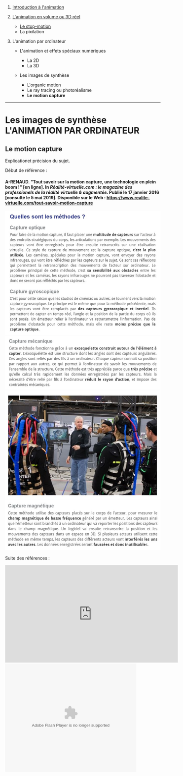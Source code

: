 1. [Introduction à l'animation](index.md)

1. [L'animation en volume ou 3D réel](envolume.md)

    - [Le stop-motion](stopmotion.md)
    - La pixilation
    
2. L'animation par ordinateur

    - L'animation et effets spéciaux numériques
    
        * La 2D
        * La 3D
        
    - Les images de synthèse
    
        * L'organic motion
        * Le ray tracing ou photoréalisme
        * **Le motion capture**
        
---------------------------------------------------

# Les images de synthèse L'ANIMATION PAR ORDINATEUR

## Le motion capture

Explicationet précision du sujet.

Début de référence :

#### A-RENAUD. "Tout savoir sur la motion capture, une technologie en plein boom !" [en ligne]. In _Réalité-virtuelle.com : le magazine des professionels de la réalité virtuelle & augmentée_. Publié le 17 janvier 2016 [consulté le 5 mai 2019]. Disponible sur le Web : <https://www.realite-virtuelle.com/tout-savoir-motion-capture>

![Le motion capture, les différentes méthodes.](images/motioncapturetech.JPG "Le motion capture, les différentes méthodes.")
![Le motion capture, les différentes méthodes.](images/motioncapturetech2.JPG "Le motion capture, les différentes méthodes.")
![Le motion capture, les différentes méthodes.](images/motioncapturetech3.JPG "Le motion capture, les différentes méthodes.")
![Le motion capture, les différentes méthodes.](images/motioncapturetech4.JPG "Le motion capture, les différentes méthodes.")

Suite des références :

<iframe width="560" height="315"
src="https://www.youtube.com/watch?v=v7uH_ThCCOA" 
frameborder="0" 
allow="accelerometer; autoplay; encrypted-media; gyroscope; picture-in-picture" 
allowfullscreen></iframe>

<object width="425" height="350">
  <param name="movie" value="https://www.youtube.com/watch?v=v7uH_ThCCOA"/>
  <param name="wmode" value="transparent"/>
  <embed src="http://www.youtube.com/user/wwwLoveWatercom?v=BTRN1YETpyg"
         type="application/x-shockwave-flash"
         wmode="transparent" width="425" height="350"/>
</object>
